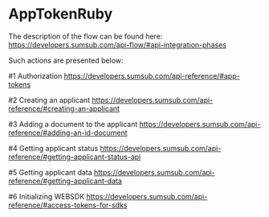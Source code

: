 # AppTokenRuby
 
  The description of the flow can be found here: https://developers.sumsub.com/api-flow/#api-integration-phases
  
  Such actions are presented below:
  
  
  #1 Authorization
  https://developers.sumsub.com/api-reference/#app-tokens
  
  #2 Creating an applicant
  https://developers.sumsub.com/api-reference/#creating-an-applicant
  
  #3 Adding a document to the applicant
  https://developers.sumsub.com/api-reference/#adding-an-id-document
  
  #4 Getting applicant status
  https://developers.sumsub.com/api-reference/#getting-applicant-status-api
  
  #5 Getting applicant data
  https://developers.sumsub.com/api-reference/#getting-applicant-data
  
  #6 Initializing WEBSDK
  https://developers.sumsub.com/api-reference/#access-tokens-for-sdks
